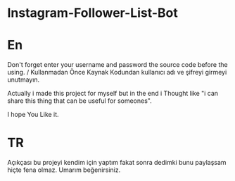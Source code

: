# Instagram-Follower-List-Bot
# En

Don't forget enter your username and password the source code before the using. / Kullanmadan Önce Kaynak Kodundan kullanıcı adı ve şifreyi girmeyi unutmayın.


Actually i made this project for myself but in the end i Thought like "i can share this thing that can be useful for someones".

I hope You Like it.


# TR

 Açıkçası bu projeyi kendim için yaptım fakat sonra dedimki bunu paylaşsam hiçte fena olmaz.
Umarım beğenirsiniz.


